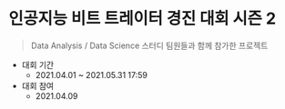 # 인공지능 비트 트레이터 경진 대회 시즌 2

> Data Analysis / Data Science 스터디 팀원들과 함께 참가한 프로젝트

- 대회 기간
  - 2021.04.01 ~ 2021.05.31 17:59
- 대회 참여
  - 2021.04.09

